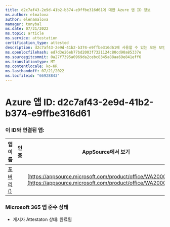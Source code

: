 ```yaml
---
title: d2c7af43-2e9d-41b2-b374-e9ffbe316d61에 대한 Azure 앱 ID 정보
ms.author: elmalova
author: elenamalova
manager: tonybal
ms.date: 07/21/2022
ms.topic: article
ms.service: attestation
certification_type: attested
description: d2c7af43-2e9d-41b2-b374-e9ffbe316d61에 사용할 수 있는 모든 보안 및 규정 준수 정보입니다.
ms.openlocfilehash: ed7d3e26eb77bd2003f7321124c80cd90a85337e
ms.sourcegitcommit: 0a27f7395a0969da2cebc8345a88aa69e841eff6
ms.translationtype: MT
ms.contentlocale: ko-KR
ms.lasthandoff: 07/21/2022
ms.locfileid: "66928843"
---
```

# <a name="azure-app-id-d2c7af43-2e9d-41b2-b374-e9ffbe316d61"></a>Azure 앱 ID: d2c7af43-2e9d-41b2-b374-e9ffbe316d61


### <a name="apps-associated-with-this-id"></a>이 ID와 연결된 앱:
| **앱 이름** | **인증** | **AppSource에서 보기** |
|--------------|---------------|-----------------------|
| [포버리 ()](../forward/WA200002916.md) |  | [https://appsource.microsoft.com/product/office/WA200002916](https://appsource.microsoft.com/product/office/WA200002916) |

### <a name="microsoft-365-app-compliance-status"></a>Microsoft 365 앱 준수 상태
- 게시자 Attestaton 상태: 완료됨
